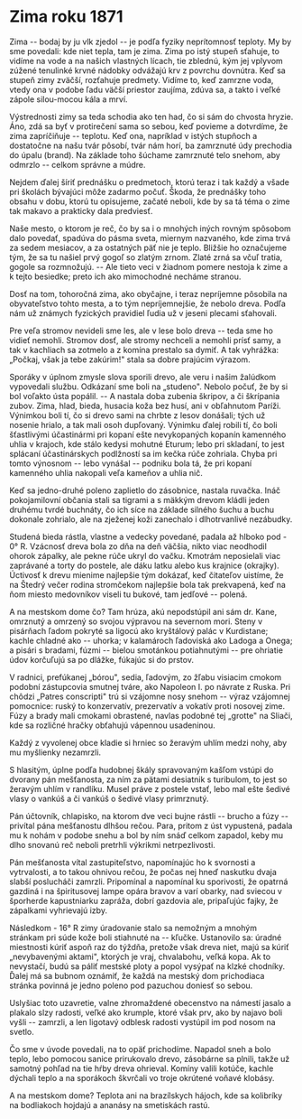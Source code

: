 # Zima roku 1871

Zima -- bodaj by ju vlk zjedol -- je podľa fyziky neprítomnosť teploty.
My by sme povedali: kde niet tepla, tam je zima. Zima po istý stupeň
sťahuje, to vidíme na vode a na našich vlastných lícach, tie zblednú,
kým jej vplyvom zúžené tenulinké krvné nádobky odvážajú krv z povrchu
dovnútra. Keď sa stupeň zimy zväčší, rozťahuje predmety. Vidíme to, keď
zamrzne voda, vtedy ona v podobe ľadu väčší priestor zaujíma, zdúva sa,
a takto i veľké zápole silou-mocou kála a mrví.

Výstrednosti zimy sa teda schodia ako ten had, čo si sám do chvosta
hryzie. Áno, zdá sa byť v protirečení sama so sebou, keď povieme a
dotvrdíme, že zima zapríčiňuje -- teplotu. Keď ona, napríklad v istých
stupňoch a dostatočne na našu tvár pôsobí, tvár nám horí, ba zamrznuté
údy prechodia do úpalu (brand). Na základe toho šúchame zamrznuté telo
snehom, aby odmrzlo -- celkom správne a múdre.

Nejdem ďalej šíriť prednášku o predmetoch, ktorú teraz i tak každý a
všade pri školách bývajúci môže zadarmo počuť. Škoda, že prednášky toho
obsahu v dobu, ktorú tu opisujeme, začaté neboli, kde by sa tá téma o
zime tak makavo a prakticky dala predviesť.

Naše mesto, o ktorom je reč, čo by sa i o mnohých iných rovným spôsobom
dalo povedať, spadúva do pásma sveta, miernym nazvaného, kde zima trvá
za sedem mesiacov, a za ostatných päť nie je teplo. Bližšie ho
označujeme tým, že sa tu našiel prvý gogoľ so zlatým zrnom. Zlaté zrná
sa včuľ tratia, gogole sa rozmnožujú. -- Ale tieto veci v žiadnom pomere
nestoja k zime a k tejto besiedke; preto ich ako mimochodné necháme
stranou.

Dosť na tom, tohoročná zima, ako obyčajne, i teraz nepríjemne pôsobila
na obyvateľstvo tohto mesta, a to tým nepríjemnejšie, že nebolo dreva.
Podľa nám už známych fyzických pravidiel ľudia už v jeseni plecami
sťahovali.

Pre veľa stromov nevideli sme les, ale v lese bolo dreva -- teda sme ho
vidieť nemohli. Stromov dosť, ale stromy nechceli a nemohli prísť samy,
a tak v kachliach sa zotmelo a z komína prestalo sa dymiť. A tak
vyhrážka: „Počkaj, však ja tebe zakúrim!" stala sa dobre prajúcim
výrazom.

Sporáky v úplnom zmysle slova sporili drevo, ale veru i našim žalúdkom
vypovedali službu. Odkázaní sme boli na „studeno". Nebolo počuť, že by
si bol voľakto ústa popálil. -- A nastala doba zubenia škripov, a či
škrípania zubov. Zima, hlad, bieda, husacia koža bez husí, ani v
obľahnutom Paríži. Výnimkou boli tí, čo si drevo sami na chrbte z lesov
donášali; tých už nosenie hrialo, a tak mali osoh dupľovaný. Výnimku
ďalej robili tí, čo boli šťastlivými účastinármi pri kopaní ešte
nevykopaných kopanín kamenného uhlia v krajoch, kde stálo kedysi mohutné
Eturum; lebo pri skladaní, to jest splácaní účastinárskych podlžností sa
im kečka rúče zohriala. Chyba pri tomto výnosnom -- lebo vynášal --
podniku bola tá, že pri kopaní kamenného uhlia nakopali veľa kameňov a
uhlia nič.

Keď sa jedno-druhé poleno zaplietlo do zásobnice, nastala ruvačka. Ináč
pokojamilovní občania stali sa tigrami a s mäkkým drevom kládli jeden
druhému tvrdé buchnáty, čo ich síce na základe silného šuchu a buchu
dokonale zohrialo, ale na zježenej koži zanechalo i dlhotrvanlivé
nezábudky.

Studená bieda rástla, vlastne a vedecky povedané, padala až hlboko pod -
0° R. Vzácnosť dreva bola zo dňa na deň väčšia, nikto viac neodhodil
ohorok zápalky, ale pekne rúče ukryl do vačku. Kmotrám neposielali viac
zaprávané a torty do postele, ale dáku latku alebo kus krajnice
(okrajky). Úctivosť k drevu mienime najlepšie tým dokázať, keď čitateľov
uistíme, že na Štedrý večer rodina stromčekom najlepšie bola tak
prekvapená, keď na ňom miesto medovníkov viseli tu bukové, tam jedľové
-- polená.

A na mestskom dome čo? Tam hrúza, akú nepodstúpil ani sám dr. Kane,
omrznutý a omrzený so svojou výpravou na severnom mori. Steny v
pisárňach ľadom pokryté sa ligocú ako kryštálový palác v Kurdistane;
kachle chladné ako -- uhorka; v kalamároch ľadoviská ako Ladoga a Onega;
a pisári s bradami, fúzmi -- bielou smotánkou potiahnutými -- pre
ohriatie údov korčuľujú sa po dlážke, fúkajúc si do prstov.

V radnici, prefúkanej „bórou", sedia, ľadovým, zo žľabu visiacim cmokom
podobní zástupcovia smutnej tváre, ako Napoleon I. po návrate z Ruska.
Pri chôdzi „Patres conscripti" trú si vzájomne nosy snehom -- výraz
vzájomnej pomocnice: ruský to konzervatív, prezervatív a vokatív proti
nosovej zime. Fúzy a brady mali cmokami obrastené, navlas podobné tej
„grotte" na Sliači, kde sa rozličné hračky obťahujú vápennou usadeninou.

Každý z vyvolenej obce kladie si hrniec so žeravým uhlím medzi nohy, aby
mu myšlienky nezamrzli.

S hlasitým, úplne podľa hudobnej škály spravovaným kašľom vstúpi do
dvorany pán mešťanosta, za ním za pätami desiatnik s turibulom, to jest
so žeravým uhlím v randlíku. Musel práve z postele vstať, lebo mal ešte
šedivé vlasy o vankúš a či vankúš o šedivé vlasy primrznutý.

Pán účtovník, chlapisko, na ktorom dve veci bujne rástli -- brucho a
fúzy -- privítal pána mešťanostu dlhšou rečou. Para, pritom z úst
vypustená, padala mu k nohám v podobe snehu a bol by ním snáď celkom
zapadol, keby mu dlho snovanú reč neboli pretrhli výkrikmi
netrpezlivosti.

Pán mešťanosta vítal zastupiteľstvo, napomínajúc ho k svornosti a
vytrvalosti, a to takou ohnivou rečou, že počas nej hneď naskutku dvaja
slabší poslucháči zamrzli. Pripomínal a napomínal ku sporivosti, že
opatrná gazdiná i na špiritusovej lampe opára bravov a varí obarky, nad
sviecou v šporherde kapustniarku zapráža, dobrí gazdovia ale, pripaľujúc
fajky, že zápalkami vyhrievajú izby.

Následkom - 16° R zimy úradovanie stalo sa nemožným a mnohým stránkam
pri súde kože boli stiahnuté na -- kľučke. Ustanovilo sa: úradné
miestnosti kúriť aspoň raz do týždňa, pretože však dreva niet, majú sa
kúriť „nevybavenými aktami", ktorých je vraj, chvalabohu, veľká kopa. Ak
to nevystačí, budú sa páliť mestské ploty a popol vysýpať na klzké
chodníky. Ďalej má sa bubnom oznámiť, že každá na mestský dom
prichodiaca stránka povinná je jedno poleno pod pazuchou doniesť so
sebou.

Uslyšiac toto uzavretie, valne zhromaždené obecenstvo na námestí jasalo
a plakalo slzy radosti, veľké ako krumple, ktoré však prv, ako by najavo
boli vyšli -- zamrzli, a len ligotavý odblesk radosti vystúpil im pod
nosom na svetlo.

Čo sme v úvode povedali, na to opäť prichodíme. Napadol sneh a bolo
teplo, lebo pomocou sanice prirukovalo drevo, zásobárne sa plnili, takže
už samotný pohľad na tie hŕby dreva ohrieval. Komíny valili kotúče,
kachle dýchali teplo a na sporákoch škvrčali vo troje okrútené voňavé
klobásy.

A na mestskom dome? Teplota ani na brazílskych hájoch, kde sa kolibríky
na bodliakoch hojdajú a ananásy na smetiskách rastú.
